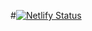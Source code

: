 #[![Netlify Status](https://api.netlify.com/api/v1/badges/2dec4d43-327f-44c5-9a2f-99f4ffd7baa3/deploy-status)](https://app.netlify.com/sites/charming-conkies-3a487c/deploys)
